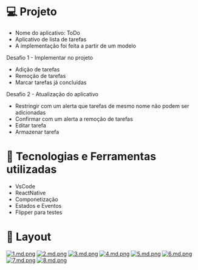 # :computer: Projeto
- Nome do aplicativo: ToDo
- Aplicativo de lista de tarefas
- A implementação foi feita a partir de um modelo

Desafio 1 - Implementar no projeto
- Adição de tarefas
- Remoção de tarefas
- Marcar tarefas já concluídas

Desafio 2 - Atualização do aplicativo 
- Restringir com um alerta que tarefas de mesmo nome não podem ser adicionadas
- Confirmar com um alerta a remoção de tarefas
- Editar tarefa
- Armazenar tarefa

# :robot: Tecnologias e Ferramentas utilizadas
- VsCode
- ReactNative
- Componetização
- Estados e Eventos
- Flipper para testes

# :rocket: Layout

[![1.md.png](https://gustavosouza.dev.br/images/images/2021/07/17/1.md.png)](https://gustavosouza.dev.br/images/image/FGYy)
[![2.md.png](https://gustavosouza.dev.br/images/images/2021/07/17/2.md.png)](https://gustavosouza.dev.br/images/image/Faju)
[![3.md.png](https://gustavosouza.dev.br/images/images/2021/07/17/3.md.png)](https://gustavosouza.dev.br/images/image/FgXB)
[![4.md.png](https://gustavosouza.dev.br/images/images/2021/07/17/4.md.png)](https://gustavosouza.dev.br/images/image/FoNA)
[![5.md.png](https://gustavosouza.dev.br/images/images/2021/07/17/5.md.png)](https://gustavosouza.dev.br/images/image/FVQC)
[![6.md.png](https://gustavosouza.dev.br/images/images/2021/07/17/6.md.png)](https://gustavosouza.dev.br/images/image/FcV1)
[![7.md.png](https://gustavosouza.dev.br/images/images/2021/07/17/7.md.png)](https://gustavosouza.dev.br/images/image/F3JO)
[![8.md.png](https://gustavosouza.dev.br/images/images/2021/07/17/8.md.png)](https://gustavosouza.dev.br/images/image/FknW)
